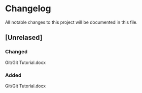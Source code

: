 # Changelog
All notable changes to this project will be documented in this file.


## [Unrelased]
### Changed
Git/Git Tutorial.docx

### Added
Git/Git Tutorial.docx
<!--

### Changed
### Removed
-->
